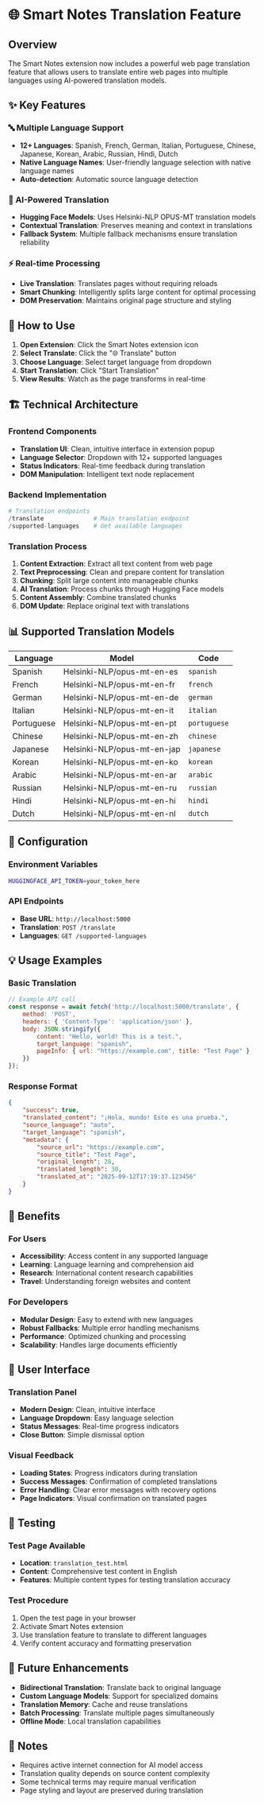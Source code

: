 # 🌐 Smart Notes Translation Feature

## Overview
The Smart Notes extension now includes a powerful web page translation feature that allows users to translate entire web pages into multiple languages using AI-powered translation models.

## ✨ Key Features

### 🔤 Multiple Language Support
- **12+ Languages**: Spanish, French, German, Italian, Portuguese, Chinese, Japanese, Korean, Arabic, Russian, Hindi, Dutch
- **Native Language Names**: User-friendly language selection with native language names
- **Auto-detection**: Automatic source language detection

### 🧠 AI-Powered Translation
- **Hugging Face Models**: Uses Helsinki-NLP OPUS-MT translation models
- **Contextual Translation**: Preserves meaning and context in translations
- **Fallback System**: Multiple fallback mechanisms ensure translation reliability

### ⚡ Real-time Processing
- **Live Translation**: Translates pages without requiring reloads
- **Smart Chunking**: Intelligently splits large content for optimal processing
- **DOM Preservation**: Maintains original page structure and styling

## 🎯 How to Use

1. **Open Extension**: Click the Smart Notes extension icon
2. **Select Translate**: Click the "🌐 Translate" button
3. **Choose Language**: Select target language from dropdown
4. **Start Translation**: Click "Start Translation"
5. **View Results**: Watch as the page transforms in real-time

## 🏗️ Technical Architecture

### Frontend Components
- **Translation UI**: Clean, intuitive interface in extension popup
- **Language Selector**: Dropdown with 12+ supported languages
- **Status Indicators**: Real-time feedback during translation
- **DOM Manipulation**: Intelligent text node replacement

### Backend Implementation
```python
# Translation endpoints
/translate              # Main translation endpoint
/supported-languages    # Get available languages
```

### Translation Process
1. **Content Extraction**: Extract all text content from web page
2. **Text Preprocessing**: Clean and prepare content for translation
3. **Chunking**: Split large content into manageable chunks
4. **AI Translation**: Process chunks through Hugging Face models
5. **Content Assembly**: Combine translated chunks
6. **DOM Update**: Replace original text with translations

## 📊 Supported Translation Models

| Language | Model | Code |
|----------|-------|------|
| Spanish | Helsinki-NLP/opus-mt-en-es | `spanish` |
| French | Helsinki-NLP/opus-mt-en-fr | `french` |
| German | Helsinki-NLP/opus-mt-en-de | `german` |
| Italian | Helsinki-NLP/opus-mt-en-it | `italian` |
| Portuguese | Helsinki-NLP/opus-mt-en-pt | `portuguese` |
| Chinese | Helsinki-NLP/opus-mt-en-zh | `chinese` |
| Japanese | Helsinki-NLP/opus-mt-en-jap | `japanese` |
| Korean | Helsinki-NLP/opus-mt-en-ko | `korean` |
| Arabic | Helsinki-NLP/opus-mt-en-ar | `arabic` |
| Russian | Helsinki-NLP/opus-mt-en-ru | `russian` |
| Hindi | Helsinki-NLP/opus-mt-en-hi | `hindi` |
| Dutch | Helsinki-NLP/opus-mt-en-nl | `dutch` |

## 🔧 Configuration

### Environment Variables
```bash
HUGGINGFACE_API_TOKEN=your_token_here
```

### API Endpoints
- **Base URL**: `http://localhost:5000`
- **Translation**: `POST /translate`
- **Languages**: `GET /supported-languages`

## 💡 Usage Examples

### Basic Translation
```javascript
// Example API call
const response = await fetch('http://localhost:5000/translate', {
    method: 'POST',
    headers: { 'Content-Type': 'application/json' },
    body: JSON.stringify({
        content: "Hello, world! This is a test.",
        target_language: "spanish",
        pageInfo: { url: "https://example.com", title: "Test Page" }
    })
});
```

### Response Format
```json
{
    "success": true,
    "translated_content": "¡Hola, mundo! Esto es una prueba.",
    "source_language": "auto",
    "target_language": "spanish",
    "metadata": {
        "source_url": "https://example.com",
        "source_title": "Test Page",
        "original_length": 28,
        "translated_length": 30,
        "translated_at": "2025-09-12T17:19:37.123456"
    }
}
```

## 🚀 Benefits

### For Users
- **Accessibility**: Access content in any supported language
- **Learning**: Language learning and comprehension aid
- **Research**: International content research capabilities
- **Travel**: Understanding foreign websites and content

### For Developers
- **Modular Design**: Easy to extend with new languages
- **Robust Fallbacks**: Multiple error handling mechanisms
- **Performance**: Optimized chunking and processing
- **Scalability**: Handles large documents efficiently

## 🎨 User Interface

### Translation Panel
- **Modern Design**: Clean, intuitive interface
- **Language Dropdown**: Easy language selection
- **Status Messages**: Real-time progress indicators
- **Close Button**: Simple dismissal option

### Visual Feedback
- **Loading States**: Progress indicators during translation
- **Success Messages**: Confirmation of completed translations
- **Error Handling**: Clear error messages with recovery options
- **Page Indicators**: Visual confirmation on translated pages

## 🧪 Testing

### Test Page Available
- **Location**: `translation_test.html`
- **Content**: Comprehensive test content in English
- **Features**: Multiple content types for testing translation accuracy

### Test Procedure
1. Open the test page in your browser
2. Activate Smart Notes extension
3. Use translation feature to translate to different languages
4. Verify content accuracy and formatting preservation

## 🔮 Future Enhancements

- **Bidirectional Translation**: Translate back to original language
- **Custom Language Models**: Support for specialized domains
- **Translation Memory**: Cache and reuse translations
- **Batch Processing**: Translate multiple pages simultaneously
- **Offline Mode**: Local translation capabilities

## 📝 Notes

- Requires active internet connection for AI model access
- Translation quality depends on source content complexity
- Some technical terms may require manual verification
- Page styling and layout are preserved during translation
